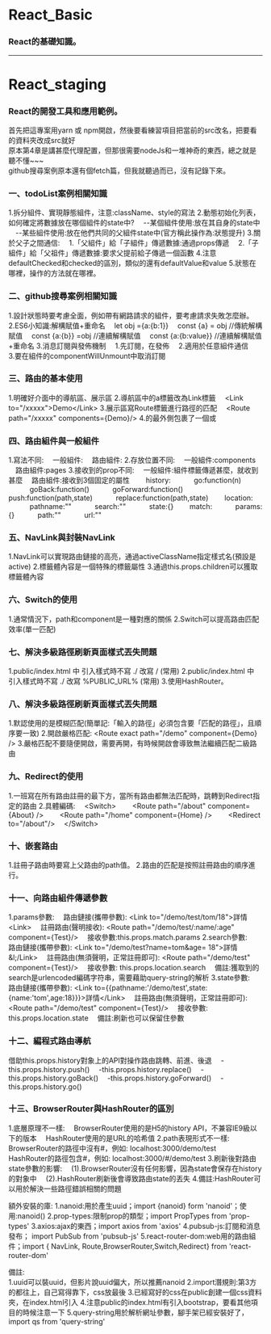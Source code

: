 # React_Basic
### React的基礎知識。

****

# React_staging
### React的開發工具和應用範例。
  首先把這專案用yarn 或 npm開啟，然後要看練習項目把當前的src改名，把要看的資料夾改成src就好  
  原本第4章是講甚麼代理配置，但那很需要nodeJs和一堆神奇的東西，總之就是聽不懂~~~  
  github搜尋案例原本還有個fetch篇，但我就聽過而已，沒有記錄下來。  

### 一、todoList案例相關知識
  1.拆分組件、實現靜態組件，注意:className、style的寫法
  2.動態初始化列表，如何確定將數據放在哪個組件的state中?
    &emsp;--某個組件使用:放在其自身的state中
    &emsp;--某些組件使用:放在他們共同的父組件state中(官方稱此操作為:狀態提升)
  3.關於父子之間通信:
    &emsp;1.「父組件」給「子組件」傳遞數據:通過props傳遞
    &emsp;2.「子組件」給「父祖件」傳遞數據:要求父提前給子傳遞一個函數
  4.注意defaultChecked和checked的區別，類似的還有defaultValue和value
  5.狀態在哪裡，操作的方法就在哪裡。

### 二、github搜尋案例相關知識
  1.設計狀態時要考慮全面，例如帶有網路請求的組件，要考慮請求失敗怎麼辦。
  2.ES6小知識:解構賦值+重命名
    &emsp;let obj ={a:{b:1}}
    &emsp;const {a} = obj //傳統解構賦值
    &emsp;const {a:{b}} =obj //連續解構賦值
    &emsp;const {a:{b:value}} //連續解構賦值+重命名
  3.消息訂閱與發佈機制
    &emsp;1.先訂閱，在發佈
    &emsp;2.適用於任意組件通信
    &emsp;3.要在組件的componentWillUnmount中取消訂閱

### 三、路由的基本使用
  1.明確好介面中的導航區、展示區
  2.導航區中的a標籤改為Link標籤
    &emsp;&lt;Link to="/xxxxx"&gt;Demo&lt;/Link&gt;
  3.展示區寫Route標籤進行路徑的匹配
    &emsp;&lt;Route path="/xxxxx" components={Demo}/&gt;
  4.<App/>的最外側包裹了一個<HashRouter>或</HashRouter>

### 四、路由組件與一般組件
  1.寫法不同:
    &emsp;一般組件:<Demo/>
    &emsp;路由組件:<Route path="/demo" components={Demo}/>
  2.存放位置不同:
    &emsp;一般組件:components
    &emsp;路由組件:pages
  3.接收到的prop不同:
    &emsp;一般組件:組件標籤傳遞甚麼，就收到甚麼
    &emsp;路由組件:接收到3個固定的屬性
      &emsp;&emsp;history:
        &emsp;&emsp;&emsp;go:function(n)
        &emsp;&emsp;&emsp;goBack:function()
        &emsp;&emsp;&emsp;goForward:function()
        &emsp;&emsp;&emsp;push:function(path,state)
        &emsp;&emsp;&emsp;replace:function(path,state)
      &emsp;&emsp;location:
        &emsp;&emsp;&emsp;pathname:""
        &emsp;&emsp;&emsp;search:""
        &emsp;&emsp;&emsp;state:{}
      &emsp;&emsp;match:
        &emsp;&emsp;&emsp;params:{}
        &emsp;&emsp;&emsp;path:""
        &emsp;&emsp;&emsp;url:""

### 五、NavLink與封裝NavLink
  1.NavLink可以實現路由鏈接的高亮，通過activeClassName指定樣式名(預設是active)
  2.標籤體內容是一個特殊的標籤屬性
  3.通過this.props.children可以獲取標籤體內容

### 六、Switch的使用
  1.通常情況下，path和component是一種對應的關係
  2.Switch可以提高路由匹配效率(單一匹配)

### 七、解決多級路徑刷新頁面樣式丟失問題
  1.public/index.html 中 引入樣式時不寫 ./ 改寫 / (常用)
  2.public/index.html 中 引入樣式時不寫 ./ 改寫 %PUBLIC_URL% (常用)
  3.使用HashRouter。

### 八、解決多級路徑刷新頁面樣式丟失問題
  1.默認使用的是模糊匹配(簡單記:「輸入的路徑」必須包含要「匹配的路徑」，且順序要一致)
  2.開啟嚴格匹配:	&lt;Route exact path="/demo" component={Demo} /&gt;
  3.嚴格匹配不要隨便開啟，需要再開，有時候開啟會導致無法繼續匹配二級路由

### 九、Redirect的使用
  1.一班寫在所有路由註冊的最下方，當所有路由都無法匹配時，跳轉到Redirect指定的路由
  2.具體編碼:
    &emsp;&lt;Switch&gt;
		&emsp;&emsp;&lt;Route path="/about" component={About} /&gt;
		&emsp;&emsp;&lt;Route path="/home" component={Home} /&gt;
		&emsp;&emsp;&lt;Redirect to="/about"/&gt;
		&emsp;&lt;/Switch&gt;

### 十、嵌套路由
  1.註冊子路由時要寫上父路由的path值。
  2.路由的匹配是按照註冊路由的順序進行。

### 十一、向路由組件傳遞參數
  1.params參數:
    &emsp;路由鏈接(攜帶參數): &lt;Link to="/demo/test/tom/18">詳情&lt;Link&gt;
    &emsp;註冊路由(聲明接收): &lt;Route path="/demo/test/:name/:age" component={Test}/&gt;
    &emsp;接收參數:this.props.match.params
  2.search參數:
    &emsp;路由鏈接(攜帶參數): &lt;Link to="/demo/test?name=tom&age= 18"&gt;詳情&l;/Link&gt;
    &emsp;註冊路由(無須聲明，正常註冊即可): &lt;Route path="/demo/test" component={Test}/&gt;
    &emsp;接收參數: this.props.location.search
    &emsp;備註:獲取到的search是urlencoded編碼字符串，需要藉助query-string的解析
  3.state參數:
    &emsp;路由鏈接(攜帶參數): &lt;Link to={{pathname:'/demo/test',state:{name:'tom',age:18}}}&gt;詳情&lt;/Link&gt;
    &emsp;註冊路由(無須聲明，正常註冊即可): &lt;Route path="/demo/test" component={Test}/&gt;
    &emsp;接收參數: this.props.location.state
    &emsp;備註:刷新也可以保留住參數

### 十二、編程式路由導航
  借助this.props.history對象上的API對操作路由跳轉、前進、後退
  &emsp;-this.props.history.push()
  &emsp;-this.props.history.replace()
  &emsp;-this.props.history.goBack()
  &emsp;-this.props.history.goForward()
  &emsp;-this.props.history.go()

### 十三、BrowserRouter與HashRouter的區別
  1.底層原理不一樣:
    &emsp;BrowserRouter使用的是H5的history API，不兼容IE9級以下的版本
    &emsp;HashRouter使用的是URL的哈希值
  2.path表現形式不一樣:
    &emsp;BrowserRouter的路徑中沒有#，例如: localhost:3000/demo/test
    &emsp;HashRouter的路徑包含#，例如: localhost:3000/#/demo/test
  3.刷新後對路由state參數的影響:
    &emsp;(1).BrowserRouter沒有任何影響，因為state會保存在history的對象中
    &emsp;(2).HashRouter刷新後會導致路由state的丟失
  4.備註:HashRouter可以用於解決一些路徑錯誤相關的問題

  額外安裝的庫:
  1.nanoid:用於產生uuid；import {nanoid} form 'nanoid'；使用:nanoid()
  2.prop-types:限制prop的類型；import PropTypes from 'prop-types'
  3.axios:ajax的東西；import axios from 'axios'
  4.pubsub-js:訂閱和消息發布； import PubSub from 'pubsub-js'
  5.react-router-dom:web用的路由組件；import { NavLink, Route,BrowserRouter,Switch,Redirect} from 'react-router-dom'

  備註:\
  1.uuid可以裝uuid，但影片說uuid偏大，所以推薦nanoid
  2.import潛規則:第3方的都往上，自己寫得靠下，css放最後
  3.已經寫好的css在public創建一個css資料夾，在index.html引入
  4.注意public的index.html有引入bootstrap，要看其他項目的時候注意一下
  5.query-string用於解析網址參數，腳手架已經安裝好了，import qs from 'query-string'
